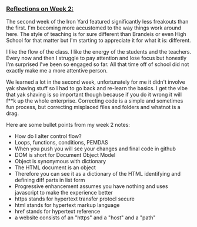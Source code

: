   
### [Reflections on Week 2:](https://www.youtube.com/watch?v=9VDvgL58h_Y)

The second week of the Iron Yard featured significantly less freakouts than the first. I'm becoming more accustomed to the way things work around here. The style of teaching is for sure different than Brandeis or even High School for that matter but I'm starting to appreciate it for what it is: different. 

I like the flow of the class. I like the energy of the students and the teachers. Every now and then I struggle to pay attention and lose focus but honestly I'm surprised I've been so engaged so far. All that time off of school did not exactly make me a more attentive person. 

We learned a lot in the second week, unfortunately for me it didn't involve yak shaving stuff so I had to go back and re-learn the basics. I get the vibe that yak shaving is so important though because if you do it wrong it will f**k up the whole enterprise. Correcting code is a simple and sometimes fun process, but correcting misplaced files and folders and whatnot is a drag. 

Here are some bullet points from my week 2 notes:

* How do I alter control flow? 
* Loops, functions, conditions, PEMDAS  
* When you push you will see your changes and final code in github
* DOM is short for Document Object Model
* Object is synonymous with dictionary
* The HTML document is an object
* Therefore you can see it as a dictionary of the HTML identifying and defining diff parts in list form
* Progressive enhancement assumes you have nothing and uses javascript to make the experience better
* https stands for hypertext transfer protocl secure
* html stands for hypertext markup language
* href stands for hypertext reference
* a website consists of an "https" and a "host" and a "path"
